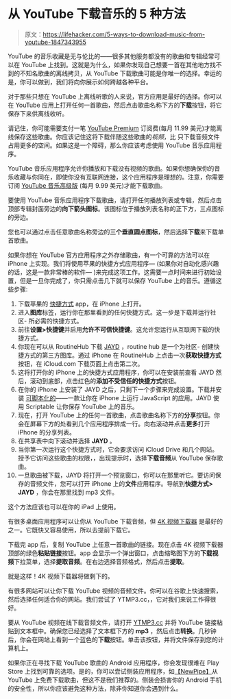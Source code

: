 # 从 YouTube 下载音乐的 5 种方法

> 原文：<https://lifehacker.com/5-ways-to-download-music-from-youtube-1847343955>

YouTube 的音乐收藏是无与伦比的——很多其他服务都没有的歌曲和专辑经常可以在 YouTube 上找到。这就是为什么，如果你发现自己想要一首在其他地方找不到的不知名歌曲的离线拷贝，从 YouTube 下载歌曲可能是你唯一的选择。幸运的是，你可以做到，我们将向你展示如何跨越各种平台。

对于那些只想在 YouTube 上离线听歌的人来说，官方应用是最好的选择。你可以在 YouTube 应用上打开任何一首歌曲，然后点击歌曲名称下方的**下载**按钮，将它保存下来供离线收听。

请记住，你可能需要支付一笔 [YouTube Premium](https://www.youtube.com/premium) 订阅费(每月 11.99 美元)才能离线保存这些歌曲。你应该记住这将下载伴随这些歌曲的*视频*，比 只下载音频文件占用更多的空间。如果这是一个障碍，那么你应该考虑使用 YouTube 音乐应用程序。

YouTube 音乐应用程序允许你播放和下载没有视频的歌曲。如果你想确保你的音乐收藏与你同在，即使你没有互联网连接，这个应用程序是理想的。注意，你需要订阅 [YouTube 音乐高级版](https://www.youtube.com/musicpremium) (每月 9.99 美元)才能下载歌曲。

要使用 YouTube 音乐应用程序下载歌曲，请打开任何播放列表或专辑，然后点击顶部专辑封面旁边的**向下箭头图标**。该图标位于播放列表名称的正下方，三点图标的旁边。

您也可以通过点击任意歌曲名称旁边的**三个垂直圆点图标**，然后选择**下载**来下载单首歌曲。

如果你想在 YouTube 官方应用程序之外存储歌曲，有一个可靠的方法可以在 iPhone 上实现。我们将使用苹果的快捷方式应用程序— (如果你对自动化感兴趣的话，这是一款非常棒的软件— )来完成这项工作。这需要一点时间来进行初始设置，但是一旦你完成了，你只需点击几下就可以保存 YouTube 上的音乐。遵循这些步骤:

1.  下载苹果的 [快捷方式](https://apps.apple.com/app/shortcuts/id915249334) app，在 iPhone 上打开。
2.  进入**图库**标签，运行你在那里看到的任何快捷方式。这一步是下载并运行社区- 所必需的快捷方式。
3.  前往**设置>快捷键**并启用**允许不可信快捷键**。这允许您运行从互联网下载的快捷方式。
4.  你现在可以从 RoutineHub 下载 [JAYD](https://routinehub.co/shortcut/4088/) ，routine hub 是一个为社区- 创建快捷方式的第三方图库。通过 iPhone 在 RoutineHub 上点击一次**获取快捷方式**按钮，在 iCloud.com 下载页面上点击第二次。
5.  这将打开你的 iPhone 上的快捷方式应用程序，你可以在安装前查看 JAYD 然后，滚动到底部，点击红色的**添加不受信任的快捷方式**按钮。
6.  在你的 iPhone 上安装了 JAYD 之后，只剩下一个步骤来完成设置。下载并安装 [可脚本化的](https://apps.apple.com/app/scriptable/id1405459188)——一款让你在 iPhone 上运行 JavaScript 的应用。JAYD 使用 Scriptable 让你保存 YouTube 上的音乐。
7.  现在，打开 YouTube 上的任何一首歌曲，点击歌曲名称下方的**分享**按钮。你会在屏幕下方的处看到几个应用程序排成一行。向右滚动并点击**更多**打开 iPhone 的分享列表。
8.  在共享表中向下滚动并选择 **JAYD** 。
9.  当你第一次运行这个快捷方式时，它会要求访问 iCloud Drive 和几个网站。授予它访问这些歌曲的权限，，出现提示时，选择**下载音频**从 YouTube 保存歌曲。
10.  一旦歌曲被下载，JAYD 将打开一个预览窗口，你可以在那里听它。要访问保存的音频文件，您可以打开 iPhone 上的**文件**应用程序。导航到**快捷方式> JAYD** ，你会在那里找到 mp3 文件。

这个方法应该也可以在你的 iPad 上使用。

有很多桌面应用程序可以让你从 YouTube 下载音频，但 [4K 视频下载器](https://www.4kdownload.com/products/videodownloader/3) 是最好的 之一。它既快又容易使用，所以去提前下载它。

下载完 app 后，复制 YouTube 上任意一首歌曲的链接。现在点击 4K 视频下载器顶部的绿色**粘贴链接**按钮。app 会显示一个弹出窗口，点击缩略图下方的**下载视频**下拉菜单，选择**提取音频**。在右边选择音频格式，然后点击**提取**。

就是这样！4K 视频下载器将做剩下的。

有很多网站可以让你下载 YouTube 视频的音频文件。你可以在谷歌上快速搜索，然后选择任何适合你的网站。我们尝试了 YTMP3.cc，，它对我们来说工作得很好。

要从 YouTube 视频在线下载音频文件，请打开 [YTMP3.cc](https://ytmp3.cc/youtube-mp3/) 并将 YouTube 链接粘贴到文本框中。确保您已经选择了文本框下方的 **mp3** ，然后点击**转换**。几秒钟后，你会在网站上看到一个蓝色的**下载**按钮。单击该按钮，并将文件保存到您的计算机上。

如果你正在寻找下载 YouTube 歌曲的 Android 应用程序，你会发现很难在 Play Store 上找到可靠的选项。是的，你可以尝试侧装应用程序，如[【NewPipe】](https://newpipe.net/#downloads)从 YouTube 上免费下载歌曲，但这不是我们推荐的。侧装会损害你的 Android 手机的安全性，所以你应该避免这种方法，除非你知道你会遇到什么。
